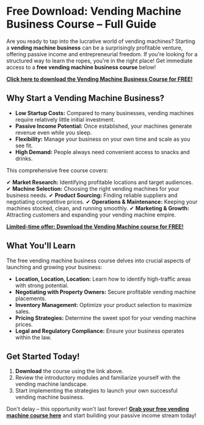 # Free Download: Vending Machine Business Course – Full Guide

Are you ready to tap into the lucrative world of vending machines? Starting a **vending machine business** can be a surprisingly profitable venture, offering passive income and entrepreneurial freedom. If you're looking for a structured way to learn the ropes, you're in the right place! Get immediate access to a **free vending machine business course** below!

[**Click here to download the Vending Machine Business Course for FREE!**](https://udemywork.com/vending-machine-business-course)

## Why Start a Vending Machine Business?

*   **Low Startup Costs:** Compared to many businesses, vending machines require relatively little initial investment.
*   **Passive Income Potential:** Once established, your machines generate revenue even while you sleep.
*   **Flexibility:** Manage your business on your own time and scale as you see fit.
*   **High Demand:** People always need convenient access to snacks and drinks.

This comprehensive free course covers:

✔ **Market Research:** Identifying profitable locations and target audiences.
✔ **Machine Selection:** Choosing the right vending machines for your business needs.
✔ **Product Sourcing:** Finding reliable suppliers and negotiating competitive prices.
✔ **Operations & Maintenance:** Keeping your machines stocked, clean, and running smoothly.
✔ **Marketing & Growth:** Attracting customers and expanding your vending machine empire.

[**Limited-time offer: Download the Vending Machine course for FREE!**](https://udemywork.com/vending-machine-business-course)

## What You'll Learn

The free vending machine business course delves into crucial aspects of launching and growing your business:

*   **Location, Location, Location:** Learn how to identify high-traffic areas with strong potential.
*   **Negotiating with Property Owners:** Secure profitable vending machine placements.
*   **Inventory Management:** Optimize your product selection to maximize sales.
*   **Pricing Strategies:** Determine the sweet spot for your vending machine prices.
*   **Legal and Regulatory Compliance:** Ensure your business operates within the law.

## Get Started Today!

1.  **Download** the course using the link above.
2.  Review the introductory modules and familiarize yourself with the vending machine landscape.
3.  Start implementing the strategies to launch your own successful vending machine business.

Don't delay – this opportunity won't last forever! **[Grab your free vending machine course here](https://udemywork.com/vending-machine-business-course)** and start building your passive income stream today!
